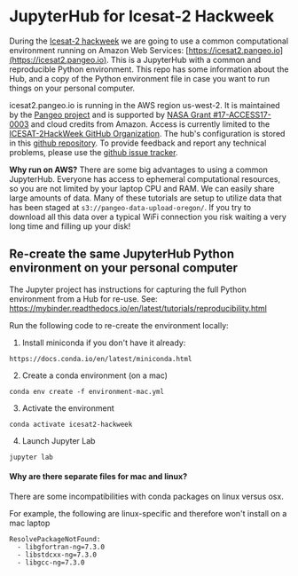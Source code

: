 # JupyterHub for Icesat-2 Hackweek

During the [Icesat-2 hackweek](https://icesat-2hackweek.github.io/) we are going to use a common computational environment running on Amazon Web Services: [https://icesat2.pangeo.io](https://icesat2.pangeo.io). This is a JupyterHub with a common and reproducible Python environment. This repo has some information about the Hub, and a copy of the Python environment file in case you want to run things on your personal computer.

icesat2.pangeo.io is running in the AWS region us-west-2. It is maintained by the [Pangeo project](http://pangeo.io) and is supported by [NASA Grant #17-ACCESS17-0003](https://github.com/pangeo-data/nasa-access-17) and cloud credits from Amazon. Access is currently limited to the [ICESAT-2HackWeek GitHub Organization](https://github.com/ICESAT-2HackWeek). The hub's configuration is stored in this [github repository](https://github.com/pangeo-data/pangeo-cloud-federation). To provide feedback and report any technical problems, please use the [github issue tracker](https://github.com/pangeo-data/pangeo-cloud-federation/issues).

**Why run on AWS?** There are some big advantages to using a common JupyterHub. Everyone has access to ephemeral computational resources, so you are not limited by your laptop CPU and RAM. We can easily share large amounts of data. Many of these tutorials are setup to utilize data that has been staged at `s3://pangeo-data-upload-oregon/`. If you try to download all this data over a typical WiFi connection you risk waiting a very long time and filling up your disk!


## Re-create the same JupyterHub Python environment on your personal computer

The Jupyter project has instructions for capturing the full Python environment from a Hub for re-use. See: https://mybinder.readthedocs.io/en/latest/tutorials/reproducibility.html

Run the following code to re-create the environment locally:

1) Install miniconda if you don't have it already:
```
https://docs.conda.io/en/latest/miniconda.html
```

2) Create a conda environment (on a mac)
```
conda env create -f environment-mac.yml
```

3) Activate the environment
```
conda activate icesat2-hackweek
```

4) Launch Jupyter Lab
```
jupyter lab
```


#### Why are there separate files for mac and linux?

There are some incompatibilities with conda packages on linux versus osx. 

For example, the following are linux-specific and therefore won't install on a mac laptop
```
ResolvePackageNotFound:
  - libgfortran-ng=7.3.0
  - libstdcxx-ng=7.3.0
  - libgcc-ng=7.3.0
```




